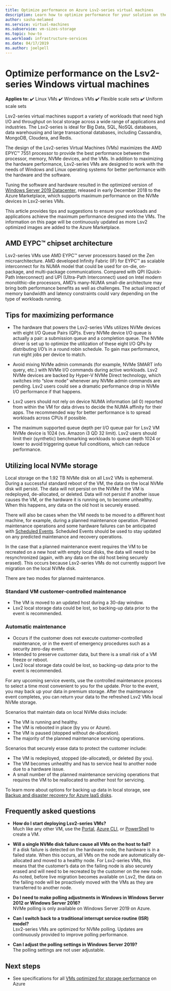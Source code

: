 ```yaml
---
title: Optimize performance on Azure Lsv2-series virtual machines
description: Learn how to optimize performance for your solution on the Lsv2-series virtual machines using a Windows example.
author: sasha-melamed
ms.service: virtual-machines
ms.subservice: vm-sizes-storage
ms.topic: how-to
ms.workload: infrastructure-services
ms.date: 04/17/2019
ms.author: joelpell
---
```


# Optimize performance on the Lsv2-series Windows virtual machines
**Applies to:** :heavy_check_mark: Linux VMs :heavy_check_mark: Windows VMs :heavy_check_mark: Flexible scale sets :heavy_check_mark: Uniform scale sets

Lsv2-series virtual machines support a variety of workloads that need high I/O and throughput on local storage across a wide range of applications and industries.  The Lsv2-series is ideal for Big Data, SQL, NoSQL databases, data warehousing and large transactional databases, including Cassandra, MongoDB, Cloudera, and Redis.

The design of the Lsv2-series Virtual Machines (VMs) maximizes the AMD EPYC™ 7551 processor to provide the best performance between the processor, memory, NVMe devices, and the VMs. In addition to maximizing the hardware performance, Lsv2-series VMs are designed to work with the needs of Windows and Linux operating systems for better performance with the hardware and the software.

Tuning the software and hardware resulted in the optimized version of [Windows Server 2019 Datacenter](https://www.microsoft.com/cloud-platform/windows-server-pricing), released in early December 2018 to the Azure Marketplace, which supports maximum performance on the NVMe devices in Lsv2-series VMs.

This article provides tips and suggestions to ensure your workloads and applications achieve the maximum performance designed into the VMs. The information on this page will be continuously updated as more Lsv2 optimized images are added to the Azure Marketplace.

## AMD EYPC™ chipset architecture

Lsv2-series VMs use AMD EYPC™ server processors based on the Zen microarchitecture. AMD developed Infinity Fabric (IF) for EYPC™ as scalable interconnect for its NUMA model that could be used for on-die, on-package, and multi-package communications. Compared with QPI (Quick-Path Interconnect) and UPI (Ultra-Path Interconnect) used on Intel modern monolithic-die processors, AMD’s many-NUMA small-die architecture may bring both performance benefits as well as challenges. The actual impact of memory bandwidth and latency constraints could vary depending on the type of workloads running.

## Tips for maximizing performance

* The hardware that powers the Lsv2-series VMs utilizes NVMe devices with eight I/O Queue Pairs (QP)s. Every NVMe device I/O queue is actually a pair: a submission queue and a completion queue. The NVMe driver is set up to optimize the utilization of these eight I/O QPs by distributing I/O’s in a round robin schedule. To gain max performance, run eight jobs per device to match.

* Avoid mixing NVMe admin commands (for example, NVMe SMART info query, etc.) with NVMe I/O commands during active workloads. Lsv2 NVMe devices are backed by Hyper-V NVMe Direct technology, which switches into “slow mode” whenever any NVMe admin commands are pending. Lsv2 users could see a dramatic performance drop in NVMe I/O performance if that happens.

* Lsv2 users should not rely on device NUMA information (all 0) reported from within the VM for data drives to decide the NUMA affinity for their apps. The recommended way for better performance is to spread workloads across CPUs if possible. 

* The maximum supported queue depth per I/O queue pair for Lsv2 VM NVMe device is 1024 (vs. Amazon i3 QD 32 limit). Lsv2 users should limit their (synthetic) benchmarking workloads to queue depth 1024 or lower to avoid triggering queue full conditions, which can reduce performance.

## Utilizing local NVMe storage

Local storage on the 1.92 TB NVMe disk on all Lsv2 VMs is ephemeral. During a successful standard reboot of the VM, the data on the local NVMe disk will persist. The data will not persist on the NVMe if the VM is redeployed, de-allocated, or deleted. Data will not persist if another issue causes the VM, or the hardware it is running on, to become unhealthy. When this happens, any data on the old host is securely erased.

There will also be cases when the VM needs to be moved to a different host machine, for example, during a planned maintenance operation. Planned maintenance operations and some hardware failures can be anticipated with [Scheduled Events](scheduled-events.md). Scheduled Events should be used to stay updated on any predicted maintenance and recovery operations.

In the case that a planned maintenance event requires the VM to be recreated on a new host with empty local disks, the data will need to be resynchronized (again, with any data on the old host being securely erased). This occurs because Lsv2-series VMs do not currently support live migration on the local NVMe disk.

There are two modes for planned maintenance.

### Standard VM customer-controlled maintenance

- The VM is moved to an updated host during a 30-day window.
- Lsv2 local storage data could be lost, so backing-up data prior to the event is recommended.

### Automatic maintenance

- Occurs if the customer does not execute customer-controlled maintenance, or in the event of emergency procedures such as a security zero-day event.
- Intended to preserve customer data, but there is a small risk of a VM freeze or reboot.
- Lsv2 local storage data could be lost, so backing-up data prior to the event is recommended.

For any upcoming service events, use the controlled maintenance process to select a time most convenient to you for the update. Prior to the event, you may back up your data in premium storage. After the maintenance event completes, you can return your data to the refreshed Lsv2 VMs local NVMe storage.

Scenarios that maintain data on local NVMe disks include:

- The VM is running and healthy.
- The VM is rebooted in place (by you or Azure).
- The VM is paused (stopped without de-allocation).
- The majority of the planned maintenance servicing operations.

Scenarios that securely erase data to protect the customer include:

- The VM is redeployed, stopped (de-allocated), or deleted (by you).
- The VM becomes unhealthy and has to service heal to another node due to a hardware issue.
- A small number of the planned maintenance servicing operations that requires the VM to be reallocated to another host for servicing.

To learn more about options for backing up data in local storage, see [Backup and disaster recovery for Azure IaaS disks](../backup-and-disaster-recovery-for-azure-iaas-disks.md).

## Frequently asked questions

* **How do I start deploying Lsv2-series VMs?**  
   Much like any other VM, use the [Portal](quick-create-portal.md), [Azure CLI](quick-create-cli.md), or [PowerShell](quick-create-powershell.md) to create a VM.

* **Will a single NVMe disk failure cause all VMs on the host to fail?**  
   If a disk failure is detected on the hardware node, the hardware is in a failed state. When this occurs, all VMs on the node are automatically de-allocated and moved to a healthy node. For Lsv2-series VMs, this means that the customer’s data on the failing node is also securely erased and will need to be recreated by the customer on the new node. As noted, before live migration becomes available on Lsv2, the data on the failing node will be proactively moved with the VMs as they are transferred to another node.

* **Do I need to make polling adjustments in Windows in Windows Server 2012 or Windows Server 2016?**  
   NVMe polling is only available on Windows Server 2019 on Azure.  

* **Can I switch back to a traditional interrupt service routine (ISR) model?**  
   Lsv2-series VMs are optimized for NVMe polling. Updates are continuously provided to improve polling performance.

* **Can I adjust the polling settings in Windows Server 2019?**  
   The polling settings are not user adjustable.
   
## Next steps

* See specifications for all [VMs optimized for storage performance](../sizes-storage.md) on Azure
